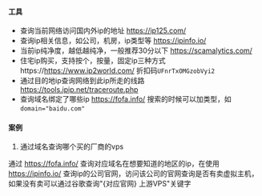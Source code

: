 #### 工具
* 查询当前网络访问国内外ip的地址 https://ip125.com/
* 查询ip相关信息，如公司，机房，ip类型等 https://ipinfo.io/
* 当前ip纯净度，越低越纯净，一般推荐30分以下 https://scamalytics.com/ 
* 住宅ip购买，支持按个，按量，固定ip三种方式 https://https://www.ip2world.com/ 折扣码`UFnrTxOMGzobVyi2`
* 通过目的地ip查询网络到此ip所走的线路 https://tools.ipip.net/traceroute.php
* 查询域名绑定了哪些ip https://fofa.info/ 搜索的时候可以加类型，如`domain="baidu.com"`

#### 案例
1. 通过域名查询哪个买的厂商的vps

通过 https://fofa.info/ 查询对应域名在想要知道的地区的ip，在使用 https://ipinfo.io/ 查询ip的公司官网，访问该公司的官网查询是否有卖虚拟主机，如果没有卖可以通过谷歌查询"{对应官网} 上游VPS"关键字
